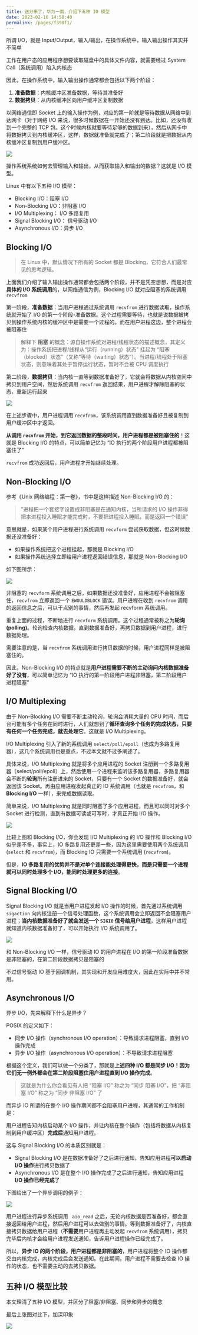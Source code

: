 ```yaml
---
title: 送分来了，华为一面，介绍下五种 IO 模型
date: 2023-02-16 14:58:40
permalink: /pages/f398f1/
---
```

所谓 I/O，就是 Input/Output，输入/输出，在操作系统中，输入输出操作其实并不简单

工作在用户态的应用程序想要读取磁盘中的具体文件内容，就需要经过 System Call（系统调用）陷入内核态

因此，在操作系统中，输入输出操作通常都会包括以下两个阶段：

1. **准备数据**：内核缓冲区准备数据，等待其准备好
2. **数据拷贝**：从内核缓冲区向用户缓冲区复制数据

以网络通信即 Socket 上的输入操作为例，对应的第一阶就是等待数据从网络中到达网卡（对于网络 I/O 来说，很多时候数据在一开始还没有到达。比如，还没有收到一个完整的 TCP 包。这个时候内核就要等待足够的数据到来），然后从网卡中将数据拷贝到内核缓冲区，这样，数据就准备就完成了；第二阶段就是把数据从内核缓冲区复制到用户缓冲区。

![](https://cs-wiki.oss-cn-shanghai.aliyuncs.com/img/image-20230216172003299.png)

操作系统系统如何去管理输入和输出，从而获取输入和输出的数据？这就是 I/O 模型。

Linux 中有以下五种 I/O 模型：

- Blocking I/O：阻塞 I/O
- Non-Blocking I/O：非阻塞 I/O
- I/O Multiplexing： I/O 多路复用
- Signal Blocking I/O： 信号驱动 I/O
- Asynchronous I/O：异步 I/O

## Blocking I/O

> 在 Linux 中，默认情况下所有的 Socket 都是 Blocking，它符合人们最常见的思考逻辑。

上面我们介绍了输入输出操作通常都会包括两个阶段，并不是凭空想想，而是对应**具体的 I/O 系统调用**的，以网络通信为例，Blocking I/O 就对应阻塞的系统调用 `recvfrom`

第一阶段，**准备数据**：当用户进程通过系统调用 `recvfrom` 进行数据读取，操作系统就开始了 I/O 的第一个阶段-准备数据。这个过程需要等待，也就是说数据被拷贝到操作系统内核的缓冲区中是需要一个过程的。而在用户进程这边，整个进程会被阻塞住

> 解释下 **阻塞** 的概念：源自操作系统对进程/线程状态的描述概念，其定义为：操作系统把进程/线程从“运行（running）状态” 挂起为 “阻塞（blocked）状态”（又称“等待（waiting）状态”）。当进程/线程处于阻塞状态，则意味着其处于暂停运行状态，暂时不会被 CPU 调度执行

第二阶段，**数据拷贝**：当内核一直等到数据准备好了，它就会将数据从内核空间中拷贝到用户空间，然后系统调用 `recvfrom` 返回结果，用户进程才解除阻塞的状态，重新运行起来

![](https://cs-wiki.oss-cn-shanghai.aliyuncs.com/img/image-20230216175626156.png)

在上述步骤中，用户进程调用 `recvfrom`，该系统调用直到数据准备好且被复制到用户缓冲区中才返回。

**从调用 `recvfrom` 开始，到它返回数据的整段时间，用户进程都是被阻塞住的**！这就是 Blocking I/O 的特点，可以简单记忆为 “IO 执行的两个阶段用户进程都被阻塞住了”

`recvfrom` 成功返回后，用户进程才开始继续处理。

## Non-Blocking I/O

参考《Unix 网络编程：第一卷》，书中是这样描述 Non-Blocking I/O 的：

> "进程把一个套接字设置成非阻塞是在通知内核，当所请求的 I/O 操作非得把本进程投入睡眠才能完成时，不要把进程投入睡眠，而是返回一个错误"

意思就是，如果某个用户进程进行系统调用 `recvform` 尝试获取数据，但这时候数据还没准备好：

- 如果操作系统把这个进程挂起，那就是 Blocking I/O
- 如果操作系统选择立即给用户进程返回错误信息，那就是 Non-Blocking I/O

如下图所示：

![](https://cs-wiki.oss-cn-shanghai.aliyuncs.com/img/image-20230216175651300.png)

非阻塞的 `recvform` 系统调用之后，如果数据还没准备好，应用进程不会被阻塞住，`recvfrom` 立即返回一个 `EWOULDBLOCK` 错误。用户进程在收到 `recvfrom` 调用的返回信息之后，可以干点别的事情，然后再发起 recvform 系统调用。

重复上面的过程，不断地进行 `recvform` 系统调用。这个过程通常被称之为**轮询 (polling)**。轮询检查内核数据，直到数据准备好，再拷贝数据到用户进程，进行数据处理。

需要注意的是，当 `recvfrom` 系统调用进行拷贝数据的时候，用户进程同样是被阻塞住的。

因此，Non-Blocking I/O 的特点就是**用户进程需要不断的主动询问内核数据准备好了没有**，可以简单记忆为 “IO 执行的第一阶段用户进程非阻塞，第二阶段用户进程阻塞”

## I/O Multiplexing

由于 Non-Blocking I/O 需要不断主动轮询，轮询会消耗大量的 CPU 时间，而后台可能有多个任务在同时进行，人们就想到了**循环查询多个任务的完成状态，只要有任何一个任务完成，就去处理它**。这就是 I/O Multiplexing。

I/O Multiplexing 引入了新的系统调用 `select/poll/epoll`（也成为多路复用器），这几个系统调用也是重点，不过本文就不过多阐述了。

具体来说，I/O Multiplexing 就是将多个应用进程的 Socket 注册到一个多路复用器（select/poll/epoll）上，然后使用一个进程来监听该多路复用器，多路复用器会不断的**轮询**所有注册进来的 Socket，只要有一个 Socket 的数据准备好，就会返回该 Socket。再由应用进程发起真正的 IO 系统调用（也就是 `recvfrom`，和 **Blocking I/O** 一样），来完成数据读取。

简单来说，I/O Multiplexing 就是同时阻塞了多个应用进程，而且可以同时对多个 Socket 进行检测，直到有数据可读或可写时，才真正开始 I/O 操作。

![](https://cs-wiki.oss-cn-shanghai.aliyuncs.com/img/image-20230216180051225.png)

比较上图和 Blocking I/O，你会发现 I/O Multiplexing 的 I/O 操作和 Blocking I/O 似乎差不多，事实上，IO 多路复用还更差一些，因为这里需要使用两个系统调用 (`select` 和 `recvfrom`)，而 Blocking IO 只需要一个系统调用 (`recvfrom`)。

但是，**IO 多路复用的优势并不是对单个连接能处理得更快，而是只需要一个进程就可以同时处理多个 I/O，能同时处理更多的连接**。

## Signal Blocking I/O

Signal Blocking I/O 就是当用户进程发起 I/O 操作的时候，首先通过系统调用 `sigaction` 向内核注册一个信号处理函数，这个系统调用会立即返回不会阻塞用户进程；**当内核数据准备好了就会发送一个 `SIGIO` 信号给用户进程**，这样用户进程就知道内核数据准备好了，可以开始执行 I/O 系统调用了。

![](https://cs-wiki.oss-cn-shanghai.aliyuncs.com/img/image-20230216180318163.png)

和 Non-Blocking I/O 一样，信号驱动 IO 的用户进程在 I/O 的第一阶段准备数据是非阻塞的，在第二阶段数据拷贝是阻塞的

不过信号驱动 IO 基于回调机制，其实现和开发应用难度大，因此在实际中并不常用。

## Asynchronous I/O

异步 I/O，先来解释下什么是异步？

POSIX 的定义如下：

- 同步 I/O 操作（synchronous I/O operation）：导致请求进程阻塞，直到 I/O 操作完成
- 异步 I/O 操作（asynchronous I/O operation）：不导致请求进程阻塞

根据这个定义，我们可以做一个分类了，那就是**上述四种 I/O 都是同步 I/O！因为它们无一例外都会在第二阶段阻塞住用户进程直到 I/O 操作完成**。

> 这就是为什么你会看见有人把 “阻塞 I/O” 称之为 “同步 阻塞 I/O”，把 “非阻塞 I/O” 称之为 “同步 非阻塞 I/O” 了

而异步 IO 所谓的在整个 I/O 操作期间都不会阻塞用户进程，其通常的工作机制是：

用户进程告知内核启动某个 I/O 操作，并让内核在整个操作（包括将数据从内核复制到用户缓冲区）**完成后**通知用户进程。

这与 Signal Blocking I/O 的本质区别就是：

- Signal Blocking I/O 是在数据准备好了之后进行通知，告知应用进程**可以启动 I/O 操作**进行拷贝数据了
- Asynchronous I/O 是在整个 I/O 操作完成了之后进行通知，告知应用进程 **I/O 操作已经完成**了

下图给出了一个异步调用的例子：

![](https://cs-wiki.oss-cn-shanghai.aliyuncs.com/img/image-20230216180457526.png)

用户进程进行异步系统调用 ` aio_read` 之后，无论内核数据是否准备好，都会直接返回给用户进程，然后用户进程可以去做别的事情。等到数据准备好了，内核直接拷贝数据给用户进程（**不需要**用户进程再主动发起 `recvfrom` 系统调用），拷贝完毕后内核才会给用户进程发送通知，告诉用户进程操作已经完成了。

所以，**异步 IO 的两个阶段，用户进程都是非阻塞的**，用户进程将整个 IO 操作都交由内核完成，内核完成后会发送通知。在此期间，用户进程不需要去检查 IO 操作的状态，也不需要主动的去拷贝数据。

## 五种 I/O 模型比较

本文理清了五种 I/O 模型，并区分了阻塞/非阻塞、同步和异步的概念

最后上张图对比下，加深印象

![](https://cs-wiki.oss-cn-shanghai.aliyuncs.com/img/image-20230216181803068.png)